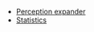 * [Perception expander](https://github.com/koreader/koreader/wiki/Perception-Expander-plugin)
* [Statistics](https://github.com/koreader/koreader/wiki/Statistics-plugin)
